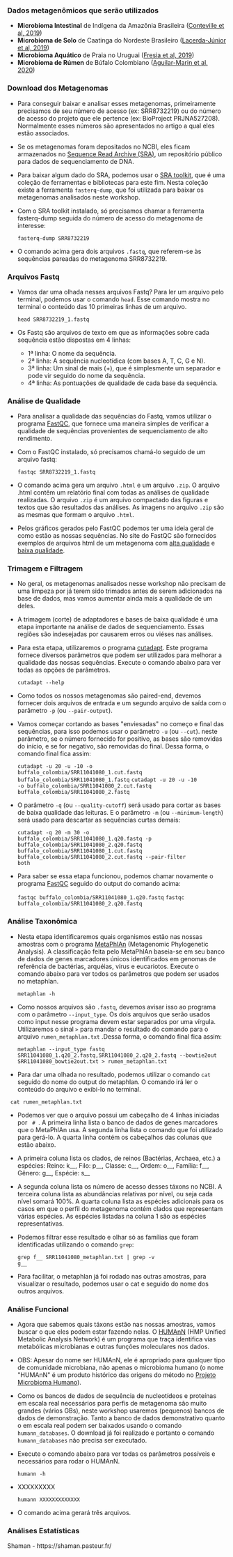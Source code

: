 <h3> Dados metagenômicos que serão utilizados </h3>

- **Microbioma Intestinal** de Indígena da Amazônia Brasileira ([Conteville et al, 2019](https://www.frontiersin.org/articles/10.3389/fmicb.2019.01743/full))
- **Microbioma de Solo** de Caatinga do Nordeste Brasileiro ([Lacerda-Júnior et al, 2019](https://www.frontiersin.org/articles/10.3389/fmicb.2019.00648/full))
- **Microbioma Aquático** de Praia no Uruguai ([Fresia et al, 2019](https://microbiomejournal.biomedcentral.com/articles/10.1186/s40168-019-0648-z))
- **Microbioma de Rúmen** de Búfalo Colombiano ([Aguilar-Marin et al, 2020](https://bmcmicrobiol.biomedcentral.com/articles/10.1186/s12866-020-02037-6#Sec8))

<h3> Download dos Metagenomas </h3>

- Para conseguir baixar e analisar esses metagenomas, primeiramente precisamos de seu número de acesso (ex: SRR8732219) ou do número de acesso do projeto que ele pertence (ex: BioProject PRJNA527208). Normalmente esses números são apresentados no artigo a qual eles estão associados.
- Se os metagenomas foram depositados no NCBI, eles ficam armazenados no [Sequence Read Archive (SRA)](https://www.ncbi.nlm.nih.gov/sra), um repositório público para dados de sequenciamento de DNA.
- Para baixar algum dado do SRA, podemos usar o [SRA toolkit](https://ncbi.github.io/sra-tools/), que é uma coleção de ferramentas e bibliotecas para este fim. Nesta coleção existe a ferramenta <code>fasterq-dump</code>, que foi utilizada para baixar os metagenomas analisados neste workshop.
- Com o SRA toolkit instalado, só precisamos chamar a ferramenta fasterq-dump seguida do número de acesso do metagenoma de interesse:
    
    <code>fasterq-dump SRR8732219</code>
    
- O comando acima gera dois arquivos <code>.fastq</code>, que referem-se às sequências pareadas do metagenoma SRR8732219.

<h3> Arquivos Fastq </h3>

- Vamos dar uma olhada nesses arquivos Fastq? Para ler um arquivo pelo terminal, podemos usar o comando <code>head</code>. Esse comando mostra no terminal o conteúdo das 10 primeiras linhas de um arquivo.

    <code>head SRR8732219_1.fastq</code>

- Os Fastq são arquivos de texto em que as informações sobre cada sequência estão dispostas em 4 linhas:
    * 1ª linha: O nome da sequência.
    * 2ª linha: A sequência nucleotídica (com bases A, T, C, G e N).
    * 3ª linha: Um  sinal de mais (+), que é simplesmente um separador e pode vir seguido do nome da sequência.
    * 4ª linha: As pontuações de qualidade de cada base da sequência.

<h3> Análise de Qualidade </h3>

- Para analisar a qualidade das sequências do Fastq, vamos utilizar o programa [FastQC](https://www.bioinformatics.babraham.ac.uk/projects/fastqc/), que fornece uma maneira simples de verificar a qualidade de sequências provenientes de sequenciamento de alto rendimento.

- Com o FastQC instalado, só precisamos chamá-lo seguido de um arquivo fastq:

    <code>fastqc SRR8732219_1.fastq</code>

- O comando acima gera um arquivo <code>.html</code> e um arquivo <code>.zip</code>. O arquivo .html contêm um relatório final com todas as análises de qualidade realizadas. O arquivo <code>.zip</code> é um arquivo compactado das figuras e textos que são resultados das análises. As imagens no arquivo <code>.zip</code> são as mesmas que formam o arquivo <code>.html</code>.

- Pelos gráficos gerados pelo FastQC podemos ter uma ideia geral de como estão as nossas sequências. No site do FastQC são fornecidos exemplos de arquivos html de um metagenoma com [alta qualidade](https://www.bioinformatics.babraham.ac.uk/projects/fastqc/good_sequence_short_fastqc.html) e [baixa qualidade](https://www.bioinformatics.babraham.ac.uk/projects/fastqc/bad_sequence_fastqc.html).

<h3> Trimagem e Filtragem </h3>

- No geral, os metagenomas analisados nesse workshop não precisam de uma limpeza por já terem sido trimados antes de serem adicionados na base de dados, mas vamos aumentar ainda mais a qualidade de um deles.

- A trimagem (corte) de adaptadores e bases de baixa qualidade é uma etapa importante na análise de dados de sequenciamento. Essas regiões são indesejadas por causarem erros ou viéses nas análises.

- Para esta etapa, utilizaremos o programa [cutadapt](https://cutadapt.readthedocs.io/en/stable/). Este programa fornece diversos parâmetros que podem ser utilizados para melhorar a qualidade das nossas sequências. Execute o comando abaixo para ver todas as opções de parâmetros.

    <code>cutadapt --help</code>

- Como todos os nossos metagenomas são paired-end, devemos fornecer dois arquivos de entrada e um segundo arquivo de saída com o parâmetro <code>-p</code> (ou <code>--pair-output</code>). 

- Vamos começar cortando as bases "enviesadas" no começo e final das sequências, para isso podemos usar o parâmetro <code>-u</code> (ou <code>--cut</code>). neste parâmetro, se o número fornecido for positivo, as bases são removidas do início, e se for negativo, são removidas do final. Dessa forma, o comando final fica assim:

    <code>cutadapt -u 20 -u -10 -o buffalo_colombia/SRR11041080_1.cut.fastq buffalo_colombia/SRR11041080_1.fastq</code>
    <code>cutadapt -u 20 -u -10 -o buffalo_colombia/SRR11041080_2.cut.fastq buffalo_colombia/SRR11041080_2.fastq</code>
    
- O parâmetro <code>-q</code> (ou <code>--quality-cutoff</code>) será usado para cortar as bases de baixa qualidade das leituras. E o parâmetro <code>-m</code> (ou <code>--minimum-length</code>) será usado para descartar as sequências curtas demais:

    <code>cutadapt -q 20 -m 30 -o buffalo_colombia/SRR11041080_1.q20.fastq -p buffalo_colombia/SRR11041080_2.q20.fastq buffalo_colombia/SRR11041080_1.cut.fastq buffalo_colombia/SRR11041080_2.cut.fastq --pair-filter both</code>


- Para saber se essa etapa funcionou, podemos chamar novamente o programa [FastQC](https://www.bioinformatics.babraham.ac.uk/projects/fastqc/) seguido do output do comando acima:

    <code>fastqc buffalo_colombia/SRR11041080_1.q20.fastq</code>
    <code>fastqc buffalo_colombia/SRR11041080_2.q20.fastq</code>
   
<h3> Análise Taxonômica </h3>

- Nesta etapa identificaremos quais organismos estão nas nossas amostras com o programa [MetaPhlAn](http://huttenhower.sph.harvard.edu/metaphlan) (Metagenomic Phylogenetic Analysis). A classificação feita pelo MetaPhlAn baseia-se em seu banco de dados de genes marcadores únicos identificados em genomas de referência de bactérias, arquéias, vírus e eucariotos. Execute o comando abaixo para ver todos os parâmetros que podem ser usados no metaphlan.

    <code>metaphlan -h</code>
    
- Como nossos arquivos são <code>.fastq</code>, devemos avisar isso ao programa com o parâmetro <code>--input_type</code>. Os dois arquivos que serão usados como input nesse programa devem estar separados por uma vírgula. Utilizaremos o sinal <code>></code> para mandar o resultado do comando para o arquivo <code>rumen_metaphlan.txt</code> .Dessa forma, o comando final fica assim:

    <code>metaphlan --input_type fastq SRR11041080_1.q20_2.fastq,SRR11041080_2.q20_2.fastq --bowtie2out SRR11041080_bowtie2out.txt > rumen_metaphlan.txt</code>
    
 - Para dar uma olhada no resultado, podemos utilizar o comando <code>cat</code> seguido do nome do output do metaphlan. O comando irá ler o conteúdo do arquivo e exibi-lo no terminal.
 
 <code> cat rumen_metaphlan.txt</code>
 
 - Podemos ver que o arquivo possui um cabeçalho de 4 linhas iniciadas por <code> # </code>. A primeira linha lista o banco de dados de genes marcadores que o MetaPhlAn usa. A segunda linha lista o comando que foi utilizado para gerá-lo. A quarta linha contém os cabeçalhos das colunas que estão abaixo.
 - A primeira coluna lista os clados, de reinos (Bactérias, Archaea, etc.) a espécies:
    Reino: k__, Filo: p__, Classe: c__, Ordem: o__, Família: f__, Gênero: g__, Espécie: s__
 - A segunda coluna lista os número de acesso desses táxons no NCBI. A terceira coluna lista as abundâncias relativas por nível, ou seja cada nível somará 100%. A quarta coluna lista as espécies adicionais para os casos em que o perfil do metagenoma contém clados que representam várias espécies. As espécies listadas na coluna 1 são as espécies representativas.
 - Podemos filtrar esse resultado e olhar só as famílias que foram identificadas utilizando o comando <code>grep</code>:
 
    <code>grep f__ SRR11041080_metaphlan.txt | grep -v g__</code>
 
 - Para facilitar, o metaphlan já foi rodado nas outras amostras, para visualizar o resultado, podemos usar o cat e seguido do nome dos outros arquivos.

<h3> Análise Funcional </h3>

- Agora que sabemos quais táxons estão nas nossas amostras, vamos buscar o que eles podem estar fazendo nelas. O [HUMAnN](https://huttenhower.sph.harvard.edu/humann/) (HMP Unified Metabolic Analysis Network) é um programa que traça identifica vias metabólicas microbianas e outras funções moleculares nos dados.

- OBS: Apesar do nome ser HUMAnN, ele é apropriado para qualquer tipo de comunidade microbiana, não apenas o microbioma humano (o nome "HUMAnN" é um produto histórico das origens do método no [Projeto Microbioma Humano](https://www.hmpdacc.org/)).

- Como os bancos de dados de sequência de nucleotídeos e proteínas em escala real necessários para perfis de metagenoma são muito grandes (vários GBs), neste workshop usaremos (pequenos) bancos de dados de demonstração. Tanto a banco de dados demonstrativo quanto o em escala real podem ser baixados usando o comando <code>humann_databases</code>. O download já foi realizado e portanto o comando <code>humann_databases</code> não precisa ser executado.

- Execute o comando abaixo para ver todas os parâmetros possíveis e necessários para rodar o HUMAnN.

    <code>humann -h</code>

- XXXXXXXXX
    
    <code>humann XXXXXXXXXXXXX</code>
    
- O comando acima gerará três arquivos.


<h3> Análises Estatísticas</h3>
Shaman - https://shaman.pasteur.fr/
